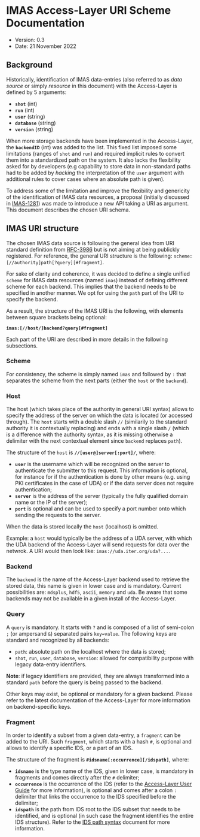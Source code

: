 # IMAS Access-Layer URI Scheme Documentation 

- Version: 0.3 
- Date: 21 November 2022


## Background

Historically, identification of IMAS data-entries (also referred to as _data source_ or simply _resource_ in this document) 
with the Access-Layer is defined by 5 arguments:

- **`shot`** (int)
- **`run`** (int)
- **`user`** (string)
- **`database`** (string)
- **`version`** (string)

When more storage backends have been implemented in the Access-Layer, the **`backendID`** (int) was added to the list.
This fixed list imposed some limitations (ranges of `shot` and `run`) and required implicit rules to convert them into 
a standardized path on the system. It also lacks the flexibility asked for by developers (e.g capability to store data 
in non-standard paths had to be added by _hacking_ the interpretation of the `user` argument with additional rules to
cover cases where an absolute path is given).

To address some of the limitation and improve the flexibility and genericity of the identification of IMAS data resources, 
a proposal (initially discussed in [IMAS-1281](https://jira.iter.org/browse/IMAS-1281)) was made to introduce a new API taking a URI as argument. 
This document describes the chosen URI schema.


## IMAS URI structure

The chosen IMAS data source is following the general idea from URI standard definition from [RFC-3986](https://www.rfc-editor.org/rfc/rfc3986.html)
but is not aiming at being publickly registered. For reference, the general URI structure is the following: `scheme:[//authority]path[?query][#fragment]`.

For sake of clarity and coherence, it was decided to define a single unified `scheme` for IMAS data resources (named `imas`)
instead of defining different scheme for each backend. This implies that the backend needs to be specified in another manner.
We opt for using the `path` part of the URI to specify the backend.

As a result, the structure of the IMAS URI is the following, with elements between square brackets being optional:

**`imas:[//host/]backend?query[#fragment]`**

Each part of the URI are described in more details in the following subsections.


### Scheme

For consistency, the scheme is simply named `imas` and followed by `:` that separates the scheme from the next parts 
(either the `host` or the `backend`). 

### Host  

The host (which takes place of the authority in general URI syntax) allows to specify the address 
of the server on which the data is located (or accessed through). The `host` starts with a double slash `//` (similarily 
to the standard authority it is contextually replacing) and ends with a single slash `/` (which is a difference with 
the authority syntax, as it is missing otherwise a delimiter with the next contextual element since `backend` replaces `path`).

The structure of the `host` is **`//[user@]server[:port]/`**, where:

- **`user`** is the username which will be recognized on the server to authenticate the submitter to this request. 
This information is optional, for instance for if the authentication is done by other means (e.g. using PKI certificates in the 
case of UDA) or if the data server does not require authentication;
- **`server`** is the address of the server (typically the fully qualified domain name or the IP of the server);
- **`port`** is optional and can be used to specify a port number onto which sending the requests to the server.

When the data is stored locally the `host` (localhost) is omitted. 

Example: a `host` would typically be the address of a UDA server, with which the UDA backend of the Access-Layer
will send requests for data over the netwrok. A URI would then look like: `imas://uda.iter.org/uda?...`.

### Backend

The `backend` is the name of the Access-Layer backend used to retrieve the stored data, this name is given in lower case and is mandatory.
Current possibilities are: `mdsplus`, `hdf5`, `ascii`, `memory` and `uda`. Be aware that some backends may not be available in a given install of the Access-Layer.

### Query

A `query` is mandatory. It starts with `?` and is composed of a list of semi-colon `;` (or ampersand `&`) separated pairs `key=value`. The following keys are standard and recognized by all backends:

- `path`: absolute path on the localhost where the data is stored;
- `shot`, `run`, `user`, `database`, `version`: allowed for compatibility purpose with legacy data-entry identifiers.

**Note**: if legacy identifiers are provided, they are always transformed into a standard `path` before the query is being passed to the 
backend.

Other keys may exist, be optional or mandatory for a given backend. Please refer to the latest documentation of the Access-Layer for more information on backend-specific keys.

### Fragment

In order to identify a subset from a given data-entry, a `fragment` can be added to the URI. 
Such `fragment`, which starts with a hash `#`, is optional and allows to identify a specific IDS, or a part of an IDS. 

The structure of the fragment is **`#idsname[:occurrence][/idspath]`**, where:

- **`idsname`** is the type name of the IDS, given in lower case, is mandatory in fragments and comes directly after the `#` delimiter;
- **`occurrence`** is the occurrence of the IDS (refer to the [Access-Layer User Guide](https://user.iter.org/?uid=YSQENW&action=get_document) for more information), is optional and comes after a colon `:` delimiter that links the occurrence to the IDS specified before the delimiter;
- **`idspath`** is the path from IDS root to the IDS subset that needs to be identified, and is optional (in such case the fragment identifies the entire IDS structure). Refer to the [IDS path syntax](IDS-path-syntax.md) document for more information.



